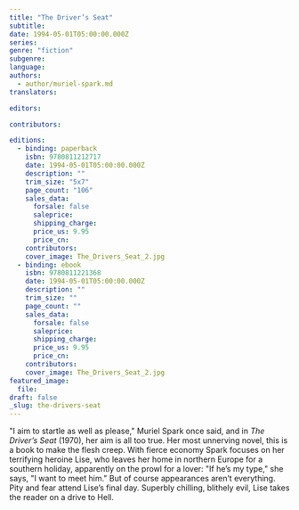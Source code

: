 ```yaml
---
title: "The Driver’s Seat"
subtitle:
date: 1994-05-01T05:00:00.000Z
series:
genre: "fiction"
subgenre:
language:
authors:
  - author/muriel-spark.md
translators:

editors:

contributors:

editions:
  - binding: paperback
    isbn: 9780811212717
    date: 1994-05-01T05:00:00.000Z
    description: ""
    trim_size: "5x7"
    page_count: "106"
    sales_data:
      forsale: false
      saleprice:
      shipping_charge:
      price_us: 9.95
      price_cn:
    contributors:
    cover_image: The_Drivers_Seat_2.jpg
  - binding: ebook
    isbn: 9780811221368
    date: 1994-05-01T05:00:00.000Z
    description: ""
    trim_size: ""
    page_count: ""
    sales_data:
      forsale: false
      saleprice:
      shipping_charge:
      price_us: 9.95
      price_cn:
    contributors:
    cover_image: The_Drivers_Seat_2.jpg
featured_image:
  file:
draft: false
_slug: the-drivers-seat
---
```


"I aim to startle as well as please," Muriel Spark once said, and in _The Driver’s Seat_ (1970), her aim is all too true. Her most unnerving novel, this is a book to make the flesh creep. With fierce economy Spark focuses on her terrifying heroine Lise, who leaves her home in northern Europe for a southern holiday, apparently on the prowl for a lover: "If he’s my type," she says, "I want to meet him." But of course appearances aren’t everything. Pity and fear attend Lise’s final day. Superbly chilling, blithely evil, Lise takes the reader on a drive to Hell.

